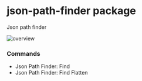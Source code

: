 # json-path-finder package

Json path finder

![overview](https://raw.githubusercontent.com/KunihikoKido/atom-json-path-finder/master/screenshots/overview.gif)

### Commands

* Json Path Finder: Find
* Json Path Finder: Find Flatten
